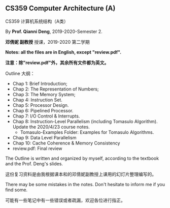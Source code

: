 ## CS359 Computer Architecture (A)

CS359 计算机系统结构（A类）

By **Prof. Qianni Deng**, 2019-2020-Semester 2.

**邓倩妮 副教授** 授课，2019-2020 第二学期

**Notes: all the files are in English, except "review.pdf".**

**注意：除"review.pdf"外，其余所有文件都为英文。** 

Outline 大纲：

- Chap 1: Brief Introduction;
- Chap 2: The Representation of Numbers;
- Chap 3: The Memory System;
- Chap 4: Instruction Set. 
- Chap 5: Processor Design. 
- Chap 6: Pipelined Processor. 
- Chap 7: I/O Control & Interrupts.
- Chap 8: Instruction-Level Parallelism (including Tomasulo Algorithm). Update the 2020/4/23 course notes.
  - Tomasulo-Examples Folder: Examples for Tomasulo Algorithms.
- Chap 9: Data Level Parallelism
- Chap 10: Cache Coherence & Memory Consistency
- review.pdf: Final review

The Outline is written and organized by myself, according to the textbook and the Prof. Deng's slides.

这份复习资料是由我根据课本和的邓倩妮副教授上课用的幻灯片整理编写的。

There may be some mistakes in the notes. Don't hesitate to inform me if you find some.

可能有一些笔记中有一些错误或者疏漏，欢迎各位进行指正。

